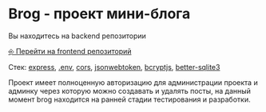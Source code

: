  # Brog - проект мини-блога

Вы находитесь на backend репозитории

[⎆ Перейти на frontend репозиторий](https://github.com/rodionmern/brog-frontend/)

Стек: [express](https://www.npmjs.com/package/express), [.env](https://www.npmjs.com/package/dotenv), [cors](https://www.npmjs.com/package/cors), [jsonwebtoken](https://www.npmjs.com/package/jsonwebtoken), [bcryptjs](https://www.npmjs.com/package/bcryptjs), [better-sqlite3](https://www.npmjs.com/package/better-sqlite3)

Проект имеет полноценную авторизацию для администрации проекта и админку через которую можно создавать и удалять посты, на данный момент brog находится на ранней стадии тестирования и разработки.